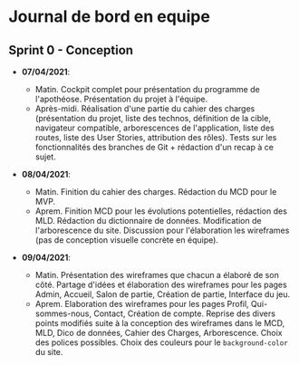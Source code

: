 # Journal de bord en equipe

## Sprint 0 - Conception

- **07/04/2021**:
    - Matin. Cockpit complet pour présentation du programme de l'apothéose. Présentation du projet à l'équipe.
    - Après-midi. Réalisation d'une partie du cahier des charges (présentation du projet, liste des technos, définition de la cible, navigateur compatible, arborescences de l'application, liste des routes, liste des User Stories, attribution des rôles). Tests sur les fonctionnalités des branches de Git + rédaction d'un recap à ce sujet. 

- **08/04/2021**:
    - Matin. Finition du cahier des charges. Rédaction du MCD pour le MVP.
    - Aprem. Finition MCD pour les évolutions potentielles, rédaction des MLD. Rédaction du dictionnaire de données. Modification de l'arborescence du site. Discussion pour l'élaboration les wireframes (pas de conception visuelle concrète en équipe).

- **09/04/2021**:
    - Matin. Présentation des wireframes que chacun a élaboré de son côté. Partage d'idées et élaboration des wireframes pour les pages Admin, Accueil, Salon de partie, Création de partie, Interface du jeu.
    - Aprem. Elaboration des wireframes pour les pages Profil, Qui-sommes-nous, Contact, Création de compte. Reprise des divers points modifiés suite à la conception des wireframes dans le MCD, MLD, Dico de données, Cahier des Charges, Arborescence. Choix des polices possibles. Choix des couleurs pour le `background-color` du site.